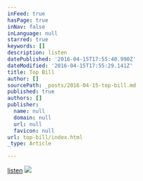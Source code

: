 ```yaml
---
inFeed: true
hasPage: true
inNav: false
inLanguage: null
starred: true
keywords: []
description: listen
datePublished: '2016-04-15T17:55:40.990Z'
dateModified: '2016-04-15T17:55:29.141Z'
title: Top Bill
author: []
sourcePath: _posts/2016-04-15-top-bill.md
published: true
authors: []
publisher:
  name: null
  domain: null
  url: null
  favicon: null
url: top-bill/index.html
_type: Article

---
```

[listen][0]
![](https://the-grid-user-content.s3-us-west-2.amazonaws.com/1d559ee4-af06-4577-868b-96ec90cee803.jpg)

[0]: https://soundcloud.com/terrytyelee/top-bill-demo